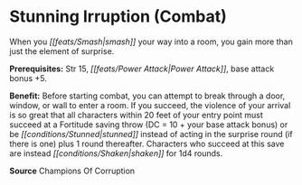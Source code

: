 ﻿---
cssclass: [feats]

---
# Stunning Irruption (Combat)

When you _[[feats/Smash|smash]]_ your way into a room, you gain more than just the element of surprise.

**Prerequisites:** Str 15, _[[feats/Power Attack|Power Attack]]_, base attack bonus +5.

**Benefit:** Before starting combat, you can attempt to break through a door, window, or wall to enter a room. If you succeed, the violence of your arrival is so great that all characters within 20 feet of your entry point must succeed at a Fortitude saving throw (DC = 10 + your base attack bonus) or be _[[conditions/Stunned|stunned]]_ instead of acting in the surprise round (if there is one) plus 1 round thereafter. Characters who succeed at this save are instead _[[conditions/Shaken|shaken]]_ for 1d4 rounds.

**Source** Champions Of Corruption